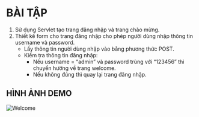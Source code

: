 # BÀI TẬP
1. Sử dụng Servlet tạo trang đăng nhập và trang chào mừng.
2. Thiết kế form cho trang đăng nhập cho phép người dùng nhập thông tin username và password.
    - Lấy thông tin người dùng nhập vào bằng phương thức POST.
    - Kiểm tra thông tin đăng nhập:
        - Nếu username = “admin” và password trùng với “123456” thì chuyển hướng về trang welcome.
        - Nếu không đúng thì quay lại trang đăng nhập.
## HÌNH ẢNH DEMO
![Welcome](https://media-exp1.licdn.com/dms/image/C5622AQHoAfZVgP8omA/feedshare-shrink_2048_1536/0/1658996859403?e=1661990400&v=beta&t=3lFhST-ZQnbDesY31wB6Xc7a-V-bLwLurCwjn7mkFxw)
